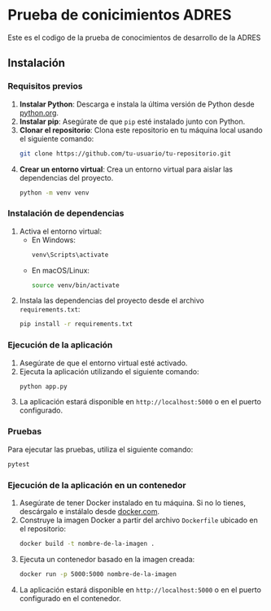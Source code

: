 # Prueba de conicimientos ADRES

Este es el codigo de la prueba de conocimientos de desarrollo de la ADRES

## Instalación


### Requisitos previos

1. **Instalar Python**: Descarga e instala la última versión de Python desde [python.org](https://www.python.org/).
2. **Instalar pip**: Asegúrate de que `pip` esté instalado junto con Python.
3. **Clonar el repositorio**: Clona este repositorio en tu máquina local usando el siguiente comando:
    ```bash
    git clone https://github.com/tu-usuario/tu-repositorio.git
    ```
4. **Crear un entorno virtual**: Crea un entorno virtual para aislar las dependencias del proyecto.
    ```bash
    python -m venv venv
    ```

### Instalación de dependencias

1. Activa el entorno virtual:
    - En Windows:
      ```bash
      venv\Scripts\activate
      ```
    - En macOS/Linux:
      ```bash
      source venv/bin/activate
      ```
2. Instala las dependencias del proyecto desde el archivo `requirements.txt`:
    ```bash
    pip install -r requirements.txt
    ```

### Ejecución de la aplicación

1. Asegúrate de que el entorno virtual esté activado.
2. Ejecuta la aplicación utilizando el siguiente comando:
    ```bash
    python app.py
    ```
3. La aplicación estará disponible en `http://localhost:5000` o en el puerto configurado.

### Pruebas

Para ejecutar las pruebas, utiliza el siguiente comando:
```bash
pytest
```


### Ejecución de la aplicación en un contenedor

1. Asegúrate de tener Docker instalado en tu máquina. Si no lo tienes, descárgalo e instálalo desde [docker.com](https://www.docker.com/).
2. Construye la imagen Docker a partir del archivo `Dockerfile` ubicado en el repositorio:
    ```bash
    docker build -t nombre-de-la-imagen .
    ```
3. Ejecuta un contenedor basado en la imagen creada:
    ```bash
    docker run -p 5000:5000 nombre-de-la-imagen
    ```
4. La aplicación estará disponible en `http://localhost:5000` o en el puerto configurado en el contenedor.

